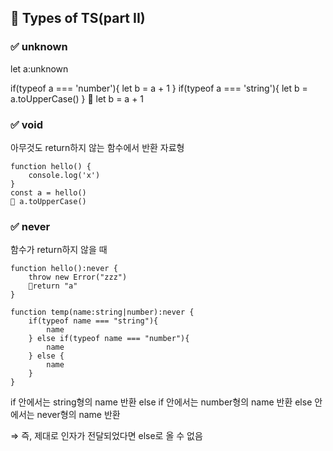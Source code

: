 ## 📌 Types of TS(part II)
### ✅ unknown
let a:unknown

if(typeof a === 'number'){
    let b = a + 1
}
if(typeof a === 'string'){
    let b = a.toUpperCase()
}
🚫 let b = a + 1

### ✅ void
아무것도 return하지 않는 함수에서 반환 자료형
``````
function hello() {
    console.log('x')
}
const a = hello()
🚫 a.toUpperCase()
``````

### ✅ never
함수가 return하지 않을 때
``````
function hello():never {
    throw new Error("zzz")
    🚫return "a"
}

function temp(name:string|number):never {
    if(typeof name === "string"){
        name
    } else if(typeof name === "number"){
        name
    } else {
        name
    }
}
``````
if 안에서는 string형의 name 반환
else if 안에서는 number형의 name 반환
else 안에서는 never형의 name 반환

⇒ 즉, 제대로 인자가 전달되었다면 else로 올 수 없음